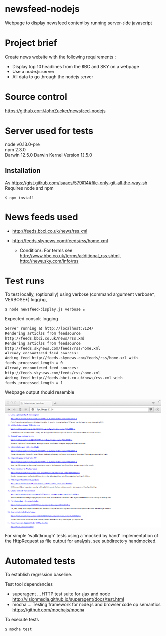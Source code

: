 # newsfeed-nodejs
Webpage to display newsfeed content by running server-side javascript

# Project brief

Create news website with the following requirements :

- Display top 10 headlines from the BBC and SKY on a webpage
- Use a node.js server
- All data to go through the nodejs server
     
# Source control

https://github.com/JohnZucker/newsfeed-nodejs    

# Server used for tests

node v0.13.0-pre    
npm 2.3.0    
Darwin 12.5.0 Darwin Kernel Version 12.5.0    

## Installation 
As https://gist.github.com/isaacs/579814#file-only-git-all-the-way-sh         
Requires node and npm    
 
    $ npm install

# News feeds used

* http://feeds.bbci.co.uk/news/rss.xml
* http://feeds.skynews.com/feeds/rss/home.xml

    * Conditions: For terms see http://www.bbc.co.uk/terms/additional_rss.shtml, http://news.sky.com/info/rss

# Test runs

To test locally, (optionally) using verbose (command argurment verbose\*, VERBOSE\*) logging,

    $ node newsfeed-display.js verbose &

Expected console logging

    Server running at http://localhost:8124/
    Rendering articles from feedsource http://feeds.bbci.co.uk/news/rss.xml    
    Rendering articles from feedsource http://feeds.skynews.com/feeds/rss/home.xml    
    Already encountered feed sources:     
    Adding feed http://feeds.skynews.com/feeds/rss/home.xml with feeds_processed_length = 0     
    Already encountered feed sources: http://feeds.skynews.com/feeds/rss/home.xml    
    Adding feed http://feeds.bbci.co.uk/news/rss.xml with feeds_processed_length = 1

Webpage output should resemble

![newsfeed-nodejs-webpage-example.png](https://github.com/JohnZucker/newsfeed-nodejs/blob/master/newsfeed-nodejs-webpage-example.png)

For simple 'walkthrough' tests using a 'mocked by hand' implementation of the HttpRequest as file output for analysis, see subdirectory handmocked.

# Automated tests

To establish regression baseline.

Test tool dependencies

- superagent ... HTTP test suite for ajax and node   
http://visionmedia.github.io/superagent/docs/test.html
- mocha ... Testing framework for node.js and browser code op semantics    
https://github.com/mochajs/mocha

To execute tests 

    $ mocha test
